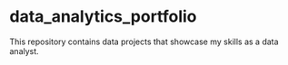 # data_analytics_portfolio
This repository contains data projects that showcase my skills as a data analyst.
